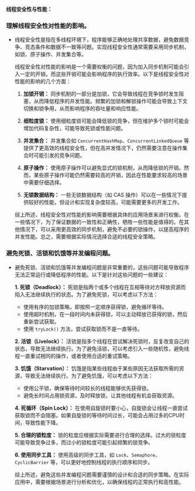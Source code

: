 **线程安全性与性能：**

### 理解线程安全性对性能的影响。

- 线程安全性是指在多线程环境下，程序能够正确地处理共享数据，避免数据竞争、竞态条件和数据不一致等问题。实现线程安全性通常需要采用同步机制，如锁、原子操作、并发集合等。

  线程安全性对性能的影响是一个需要权衡的问题，因为加入同步机制可能会引入一定的开销，而这些开销可能会影响程序的执行效率。以下是线程安全性对性能的影响的几个方面：

  1. **加锁开销：** 同步机制的一部分是加锁，它会导致线程在竞争锁时发生阻塞，从而降低程序的并发性能。频繁的加锁和解锁操作可能会导致上下文切换和锁争用，从而影响程序的吞吐量和响应性能。

  2. **细粒度锁：** 使用细粒度锁可能会降低锁的竞争，但在维护多个锁时可能会增加代码复杂性，可能导致死锁或性能问题。

  3. **并发集合：** 并发集合如 `ConcurrentHashMap`、`ConcurrentLinkedQueue` 等提供了更高效的线程安全性，但在高并发情况下，仍然需要注意在操作集合时可能引发的竞争问题。

  4. **原子操作：** 使用原子操作可以避免显式的锁机制，从而降低锁的开销。然而，某些原子操作可能仍然需要较高的开销，因此在性能要求较高的场景中需要仔细选择。

  5. **无锁数据结构：** 一些无锁数据结构（如 CAS 操作）可以在一些情况下提供较好的性能，但设计和实现复杂度较高，可能需要更多的开发工作。

  综上所述，线程安全性对性能的影响需要根据具体的应用场景来进行权衡。在一些情况下，为了保证数据的一致性和正确性，牺牲一些性能是值得的。在其他情况下，可以采用更高效的同步机制，避免不必要的锁操作，以提高程序的并发性能。总之，需要根据实际情况选择合适的线程安全策略。

### 避免死锁、活锁和饥饿等并发编程问题。

- 避免死锁、活锁和饥饿等并发编程问题是非常重要的，这些问题可能导致程序无法正常运行或降低程序的性能。以下是针对这些问题的一些建议：

  **1. 死锁（Deadlock）：**
  死锁是指两个或多个线程在互相等待对方释放资源而陷入无法继续执行的状态。为了避免死锁，可以考虑以下方法：

  - 使用有序的加锁策略，即按照一定顺序获得锁，避免循环等待。
  - 使用超时机制，在一段时间内未获得锁，可以主动释放已获得的锁，然后重新尝试获取。
  - 使用 `tryLock()` 方法，尝试获取锁而不是一直等待。

  **2. 活锁（Livelock）：**
  活锁是指多个线程在尝试解决死锁时，反复改变自己的状态，导致无法继续执行。为了避免活锁，可以考虑引入一些随机性，避免线程一直重试相同的操作，或者使用合适的重试策略。

  **3. 饥饿（Starvation）：**
  饥饿是指某些线程由于某些原因无法获取所需的资源，导致无法继续执行。为了避免饥饿，可以考虑以下方法：
  - 使用公平锁，确保等待时间较长的线程能够优先获得锁。
  - 避免长时间占用锁资源，及时释放锁，让其他线程有机会获取资源。

  **4. 死循环（Spin Lock）：**
  在使用自旋锁时要小心，自旋锁会让线程一直尝试获取锁而不会阻塞。如果自旋锁的等待时间过长，可能会占用过多的CPU时间，导致性能下降。

  **5. 合理的锁粒度：**
  锁的粒度应根据实际需要进行合理的选择。过大的锁粒度可能导致竞争过多，而过小的锁粒度可能引起频繁的锁竞争。

  **6. 使用同步工具：**
  使用高级的同步工具，如 `Lock`、`Semaphore`、`CyclicBarrier` 等，可以更好地控制线程的执行顺序和同步。

  综上所述，避免这些并发编程问题需要谨慎的设计和合适的同步策略。在实际应用中，需要根据场景进行分析和优化，以确保线程的正常执行和高性能。